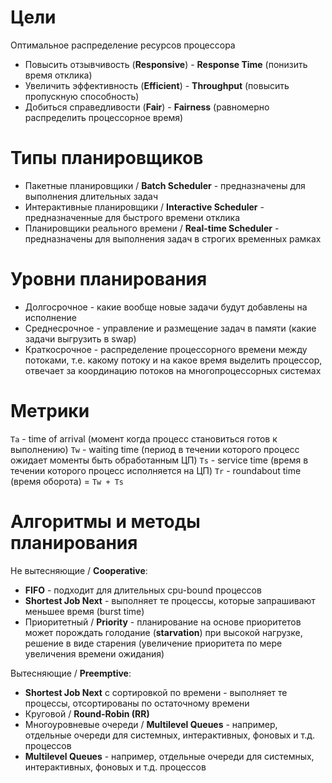 # Цели
Оптимальное распределение ресурсов процессора
- Повысить отзывчивость (**Responsive**) - **Response Time** (понизить время отклика)
- Увеличить эффективность (**Efficient**) - **Throughput** (повысить пропускную способность)
- Добиться справедливости (**Fair**) - **Fairness** (равномерно распределить процессорное время)
# Типы планировщиков
- Пакетные планировщики / **Batch Scheduler** - предназначены для выполнения длительных задач
- Интерактивные планировщики / **Interactive Scheduler** - предназначенные для быстрого времени отклика
- Планировщики реального времени / **Real-time Scheduler** - предназначены для выполнения задач в строгих временных рамках

# Уровни планирования
- Долгосрочное - какие вообще новые задачи будут добавлены на исполнение
- Среднесрочное - управление и размещение задач в памяти (какие задачи выгрузить в swap)
- Краткосрочное - распределение процессорного времени между потоками, т.е. какому потоку и на какое время выделить процессор, отвечает за координацию потоков на многопроцессорных системах

# Метрики
`Ta` - time of arrival (момент когда процесс становиться готов к выполнению)
`Tw` - waiting time (период в течении которого процесс ожидает моменты быть обработанным ЦП)
`Ts` - service time (время в течении которого процесс исполняется на ЦП)
`Tr` - roundabout time (время оборота) = `Tw + Ts`

# Алгоритмы и методы планирования

Не вытесняющие / **Cooperative**: 
- **FIFO** - подходит для длительных cpu-bound процессов
- **Shortest Job Next** - выполняет те процессы, которые запрашивают меньшее время (burst time)
- Приоритетный / **Priority** - планирование на основе приоритетов может порождать голодание (**starvation**) при высокой нагрузке, решение в виде старения (увеличение приоритета по мере увеличения времени ожидания)

Вытесняющие / **Preemptive**:
- **Shortest Job Next** c сортировкой по времени - выполняет те процессы, отсортированы по остаточному времени
- Круговой / **Round-Robin (RR)**
- Многоуровневые очереди / **Multilevel Queues** - например, отдельные очереди для системных, интерактивных, фоновых и т.д. процессов
- **Multilevel Queues** - например, отдельные очереди для системных, интерактивных, фоновых и т.д. процессов